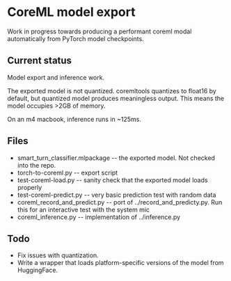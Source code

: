 # CoreML model export

Work in progress towards producing a performant coreml modal automatically from PyTorch model checkpoints.

## Current status

Model export and inference work.

The exported model is not quantized. coremltools quantizes to float16 by default, but
quantized model produces meaningless output. This means the model occupies >2GB
of memory.

On an m4 macbook, inference runs in ~125ms.

## Files

  - smart_turn_classifier.mlpackage -- the exported model. Not checked into the repo.
  - torch-to-coreml.py -- export script
  - test-coreml-load.py -- sanity check that the exported model loads properly
  - test-coreml-predict.py -- very basic prediction test with random data
  - coreml_record_and_predict.py -- port of ../record_and_predicty.py. Run this for an interactive test with the system mic
  - coreml_inference.py -- implementation of ../inference.py

## Todo

  - Fix issues with quantization.
  - Write a wrapper that loads platform-specific versions of the model from HuggingFace.

  
